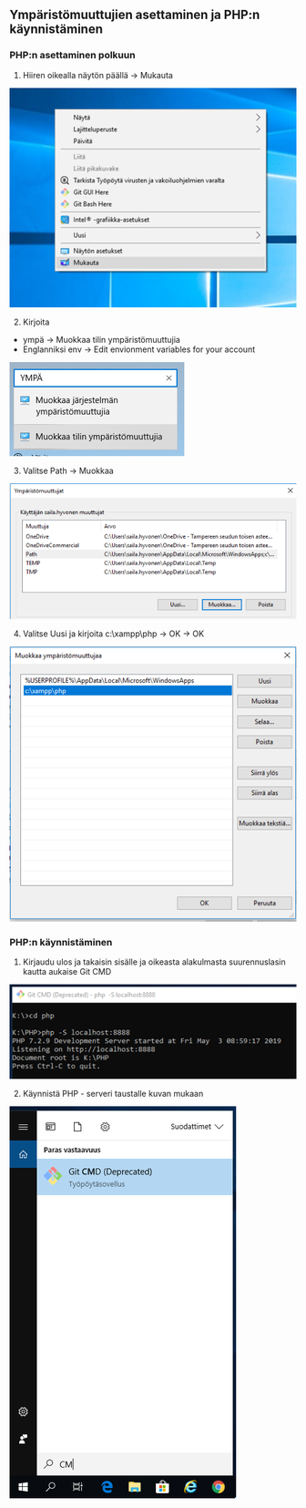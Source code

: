 ## Ympäristömuuttujien asettaminen ja PHP:n käynnistäminen

### PHP:n asettaminen polkuun

1. Hiiren oikealla näytön päällä -> Mukauta

![Avaa](img/env.png)

2. Kirjoita

- ympä -> Muokkaa tilin ympäristömuuttujia
- Englanniksi env -> Edit envionment variables for your account

![Valitse](img/env2.png)

3. Valitse Path -> Muokkaa

![Path](img/env3.png)

4. Valitse Uusi ja kirjoita c:\xampp\php -> OK -> OK

![Path](img/env4.png)

### PHP:n käynnistäminen

1.	Kirjaudu ulos ja takaisin sisälle ja oikeasta alakulmasta suurennuslasin kautta aukaise Git CMD

![CMD](img/env5.png)

2. Käynnistä PHP - serveri taustalle kuvan mukaan

![CMD](img/env6.png)